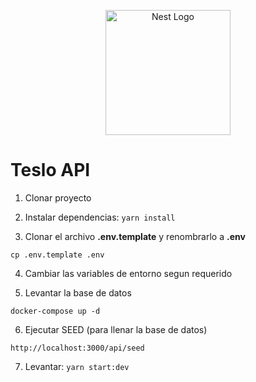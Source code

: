 <p align="center">
  <a href="http://nestjs.com/" target="blank"><img src="https://nestjs.com/img/logo-small.svg" width="200" alt="Nest Logo" /></a>
</p>

# Teslo API

1. Clonar proyecto

2. Instalar dependencias: ```yarn install```

3. Clonar el archivo __.env.template__ y renombrarlo a __.env__

```cp .env.template .env```

4. Cambiar las variables de entorno segun requerido

5. Levantar la base de datos

```
docker-compose up -d
```

6. Ejecutar SEED (para llenar la base de datos)
```
http://localhost:3000/api/seed
```

7. Levantar: ```yarn start:dev```
